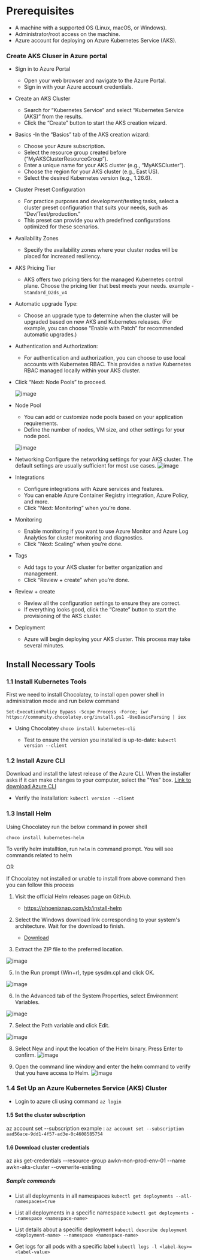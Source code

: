 # Prerequisites
- A machine with a supported OS (Linux, macOS, or Windows).
- Administrator/root access on the machine.
- Azure account for deploying on Azure Kubernetes Service (AKS).



### Create AKS Cluser in Azure portal
- Sign in to Azure Portal
  - Open your web browser and navigate to the Azure Portal.
  - Sign in with your Azure account credentials.

- Create an AKS Cluster
  -  Search for “Kubernetes Service” and select “Kubernetes Service (AKS)” from the results.
  -  Click the “Create” button to start the AKS creation wizard.

- Basics
   -In the “Basics” tab of the AKS creation wizard:
  - Choose your Azure subscription.
  - Select the resource group created before (“MyAKSClusterResourceGroup”).
  - Enter a unique name for your AKS cluster (e.g., “MyAKSCluster”).
  - Choose the region for your AKS cluster (e.g., East US).
  - Select the desired Kubernetes version (e.g., 1.26.6).
 
- Cluster Preset Configuration
  - For practice purposes and development/testing tasks, select a cluster preset configuration that suits your needs, such as “Dev/Test/production.”
  - This preset can provide you with predefined configurations optimized for these scenarios.

- Availability Zones
  - Specify the availability zones where your cluster nodes will be placed for increased resiliency.

- AKS Pricing Tier
  - AKS offers two pricing tiers for the managed Kubernetes control plane. Choose the pricing tier that best meets your needs.
    example  -  `Standard_D2ds_v4`
    
-  Automatic upgrade Type:
    - Choose an upgrade type to determine when the cluster will be upgraded based on new AKS and Kubernetes releases. (For example, you can choose “Enable with Patch” for recommended automatic upgrades.)

- Authentication and Authorization:
  - For authentication and authorization, you can choose to use local accounts with Kubernetes RBAC. This provides a native Kubernetes RBAC managed locally within your AKS cluster.

- Click “Next: Node Pools” to proceed.

  ![image](https://github.com/user-attachments/assets/0acf6702-db33-4e84-96cc-be3304a92a3a)

- Node Pool
  - You can add or customize node pools based on your application requirements.
  - Define the number of nodes, VM size, and other settings for your node pool.

  ![image](https://github.com/user-attachments/assets/af19000e-1a75-4986-8a44-62594e5212a9)

-  Networking
  Configure the networking settings for your AKS cluster. The default settings are usually sufficient for most use cases.
  ![image](https://github.com/user-attachments/assets/5a6626d6-f51f-462e-ad72-6528cda19f71)

- Integrations
  - Configure integrations with Azure services and features.
  - You can enable Azure Container Registry integration, Azure Policy, and more.
  - Click “Next: Monitoring” when you’re done.

- Monitoring
  - Enable monitoring if you want to use Azure Monitor and Azure Log Analytics for cluster monitoring and diagnostics.
  - Click “Next: Scaling” when you’re done.

- Tags
  - Add tags to your AKS cluster for better organization and management.
  - Click “Review + create” when you’re done.
- Review + create
  - Review all the configuration settings to ensure they are correct.
  - If everything looks good, click the “Create” button to start the provisioning of the AKS cluster.
- Deployment
  - Azure will begin deploying your AKS cluster. This process may take several minutes.



## Install Necessary Tools

### 1.1 Install Kubernetes Tools

First we need to install Chocolatey, to install open power shell in administration mode and run below command


`Set-ExecutionPolicy Bypass -Scope Process -Force; iwr https://community.chocolatey.org/install.ps1 -UseBasicParsing | iex`

- Using Chocolatey
  `choco install kubernetes-cli`

  - Test to ensure the version you installed is up-to-date:
  `kubectl version --client`



### 1.2 Install Azure CLI
Download and install the latest release of the Azure CLI. When the installer asks if it can make changes to your computer, select the "Yes" box.
[Link to download Azure CLI](https://aka.ms/installazurecliwindowsx64)

  - Verify the installation:
 `kubectl version --client`

### 1.3 Install Helm

Using Chocolatey run the below command in power shell

`choco install kubernetes-helm`


To verify helm installtion, run `helm` in command prompt. You will see commands related to helm


OR

If Chocolatey not installed or unable to install from above command then you can follow this process


1. Visit the official Helm releases page on GitHub.
      - https://phoenixnap.com/kb/install-helm
        
2. Select the Windows download link corresponding to your system's architecture. Wait for the download to finish.
     -  [Download](https://get.helm.sh/helm-v3.16.3-windows-amd64.zip)
  
3. Extract the ZIP file to the preferred location.
   
![image](https://github.com/user-attachments/assets/fdb63897-0e58-453b-ba93-45d93afe17a1)

5. In the Run prompt (Win+r), type sysdm.cpl and click OK.
   
![image](https://github.com/user-attachments/assets/320c895f-8de7-4846-bfe1-5f573c3b7dfd)

6. In the Advanced tab of the System Properties, select Environment Variables.
   
![image](https://github.com/user-attachments/assets/5130f554-4df2-4130-ae02-38c3d5c0586e)

7. Select the Path variable and click Edit.
   
![image](https://github.com/user-attachments/assets/b50f30cf-7913-47b1-9aa6-fd6f9944f237)

8. Select New and input the location of the Helm binary. Press Enter to confirm.
![image](https://github.com/user-attachments/assets/cd8a02d6-0732-4a6c-be21-7c5601b4fd7f)

9. Open the command line window and enter the helm command to verify that you have access to Helm.
![image](https://github.com/user-attachments/assets/8f36596b-6b75-4f03-bd54-25bf6c8f5b0b)



### 1.4 Set Up an Azure Kubernetes Service (AKS) Cluster 
  - Login to azure cli using command `az login`

#### 1.5 Set the cluster subscription
az account set --subscription <Subscription-ID>
example :  `az account set --subscription aad56ace-9dd1-4f57-ad3e-0c4608585754`

#### 1.6 Download cluster credentials
az aks get-credentials --resource-group awkn-non-prod-env-01 --name awkn-aks-cluster --overwrite-existing


##### Sample commands
  - List all deployments in all namespaces
`kubectl get deployments --all-namespaces=true`

- List all deployments in a specific namespace
`kubectl get deployments --namespace <namespace-name>`

- List details about a specific deployment
`kubectl describe deployment <deployment-name> --namespace <namespace-name>`

- Get logs for all pods with a specific label
`kubectl logs -l <label-key>=<label-value>`
